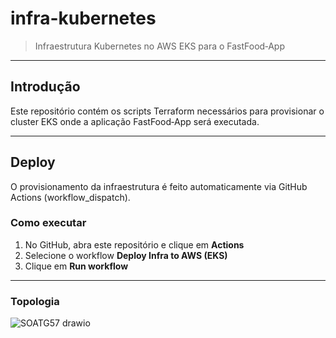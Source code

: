 # infra-kubernetes

> Infraestrutura Kubernetes no AWS EKS para o FastFood‑App

---

## Introdução

Este repositório contém os scripts Terraform necessários para provisionar o cluster EKS onde a aplicação FastFood‑App será executada.

---

## Deploy

O provisionamento da infraestrutura é feito automaticamente via GitHub Actions (workflow_dispatch).

### Como executar

1. No GitHub, abra este repositório e clique em **Actions**  
2. Selecione o workflow **Deploy Infra to AWS (EKS)**  
3. Clique em **Run workflow**

---

### Topologia

![SOATG57 drawio](https://github.com/user-attachments/assets/4bba5ab2-05e9-4cdf-9af1-b66ef27461a4)
